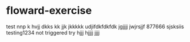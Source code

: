 # floward-exercise
test
nnp
k
hvjj
dkks
kk
jjk
jkkkkk
udjifdkfdkfdk
jgjjjj
jwjrsjjf
877666
sjsksiis
testing1234
not triggered
try
hjjj
hjjjj
jjjj

